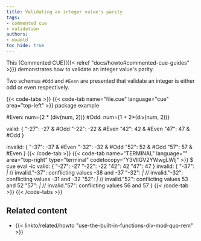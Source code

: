```yaml
---
title: Validating an integer value's parity
tags:
- commented cue
- validation
authors:
- noamtd
toc_hide: true
---
```


This [Commented CUE]({{< relref "docs/howto#commented-cue-guides" >}})
demonstrates how to validate an integer value's parity.

Two schemas `#Odd` and `#Even` are presented that validate an integer is either odd or even respectively.

{{< code-tabs >}}
{{< code-tab name="file.cue" language="cue" area="top-left" >}}
package example

#Even: num={2 * (div(num, 2))}
#Odd:  num={1 + 2*(div(num, 2))}

valid: {
	"-27": -27 & #Odd
	"-22": -22 & #Even
	"42":  42 & #Even
	"47":  47 & #Odd
}

invalid: {
	"-37": -37 & #Even
	"-32": -32 & #Odd
	"52":  52 & #Odd
	"57":  57 & #Even
}
{{< /code-tab >}}
{{< code-tab name="TERMINAL" language="" area="top-right" type="terminal" codetocopy="Y3VlIGV2YWwgLWlj" >}}
$ cue eval -ic
valid: {
    "-27": -27
    "-22": -22
    "42":  42
    "47":  47
}
invalid: {
    "-37": _|_ // invalid."-37": conflicting values -38 and -37
    "-32": _|_ // invalid."-32": conflicting values -31 and -32
    "52":  _|_ // invalid."52": conflicting values 53 and 52
    "57":  _|_ // invalid."57": conflicting values 56 and 57
}
{{< /code-tab >}}
{{< /code-tabs >}}

## Related content

- {{< linkto/related/howto "use-the-built-in-functions-div-mod-quo-rem" >}}
